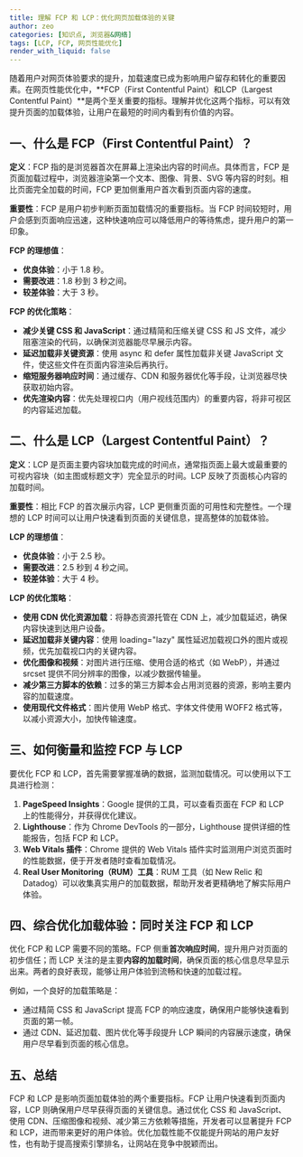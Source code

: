 ```yaml
---
title: 理解 FCP 和 LCP：优化网页加载体验的关键
author: zeo
categories: [知识点, 浏览器&网络]
tags: [LCP, FCP, 网页性能优化]
render_with_liquid: false
---
```


随着用户对网页体验要求的提升，加载速度已成为影响用户留存和转化的重要因素。在网页性能优化中，**FCP（First Contentful Paint）和LCP（Largest Contentful Paint）**是两个至关重要的指标。理解并优化这两个指标，可以有效提升页面的加载体验，让用户在最短的时间内看到有价值的内容。

## **一、什么是 FCP（First Contentful Paint）？**

**定义**：FCP 指的是浏览器首次在屏幕上渲染出内容的时间点。具体而言，FCP 是页面加载过程中，浏览器渲染第一个文本、图像、背景、SVG 等内容的时刻。相比页面完全加载的时间，FCP 更加侧重用户首次看到页面内容的速度。

**重要性**：FCP 是用户初步判断页面加载情况的重要指标。当 FCP 时间较短时，用户会感到页面响应迅速，这种快速响应可以降低用户的等待焦虑，提升用户的第一印象。

**FCP 的理想值**：

- **优良体验**：小于 1.8 秒。
- **需要改进**：1.8 秒到 3 秒之间。
- **较差体验**：大于 3 秒。

**FCP 的优化策略**：

- **减少关键 CSS 和 JavaScript**：通过精简和压缩关键 CSS 和 JS 文件，减少阻塞渲染的代码，以确保浏览器能尽早展示内容。
- **延迟加载非关键资源**：使用 async 和 defer 属性加载非关键 JavaScript 文件，使这些文件在页面内容渲染后再执行。
- **缩短服务器响应时间**：通过缓存、CDN 和服务器优化等手段，让浏览器尽快获取初始内容。
- **优先渲染内容**：优先处理视口内（用户视线范围内）的重要内容，将非可视区的内容延迟加载。

## **二、什么是 LCP（Largest Contentful Paint）？**

**定义**：LCP 是页面主要内容块加载完成的时间点，通常指页面上最大或最重要的可视内容块（如主图或标题文字）完全显示的时间。LCP 反映了页面核心内容的加载时间。

**重要性**：相比 FCP 的首次展示内容，LCP 更侧重页面的可用性和完整性。一个理想的 LCP 时间可以让用户快速看到页面的关键信息，提高整体的加载体验。

**LCP 的理想值**：

- **优良体验**：小于 2.5 秒。
- **需要改进**：2.5 秒到 4 秒之间。
- **较差体验**：大于 4 秒。

**LCP 的优化策略**：

- **使用 CDN 优化资源加载**：将静态资源托管在 CDN 上，减少加载延迟，确保内容快速到达用户设备。
- **延迟加载非关键内容**：使用 loading="lazy" 属性延迟加载视口外的图片或视频，优先加载视口内的关键内容。
- **优化图像和视频**：对图片进行压缩、使用合适的格式（如 WebP），并通过 srcset 提供不同分辨率的图像，以减少数据传输量。
- **减少第三方脚本的依赖**：过多的第三方脚本会占用浏览器的资源，影响主要内容的加载速度。
- **使用现代文件格式**：图片使用 WebP 格式、字体文件使用 WOFF2 格式等，以减小资源大小，加快传输速度。

## **三、如何衡量和监控 FCP 与 LCP**

要优化 FCP 和 LCP，首先需要掌握准确的数据，监测加载情况。可以使用以下工具进行检测：

1. **PageSpeed Insights**：Google 提供的工具，可以查看页面在 FCP 和 LCP 上的性能得分，并获得优化建议。
2. **Lighthouse**：作为 Chrome DevTools 的一部分，Lighthouse 提供详细的性能报告，包括 FCP 和 LCP。
3.	**Web Vitals 插件**：Chrome 提供的 Web Vitals 插件实时监测用户浏览页面时的性能数据，便于开发者随时查看加载情况。
4.	**Real User Monitoring（RUM）工具**：RUM 工具（如 New Relic 和 Datadog）可以收集真实用户的加载数据，帮助开发者更精确地了解实际用户体验。

## **四、综合优化加载体验：同时关注 FCP 和 LCP**

优化 FCP 和 LCP 需要不同的策略。FCP 侧重**首次响应时间**，提升用户对页面的初步信任；而 LCP 关注的是主要**内容的加载时间**，确保页面的核心信息尽早显示出来。两者的良好表现，能够让用户体验到流畅和快速的加载过程。

例如，一个良好的加载策略是：

- 通过精简 CSS 和 JavaScript 提高 FCP 的响应速度，确保用户能够快速看到页面的第一帧。
- 通过 CDN、延迟加载、图片优化等手段提升 LCP 瞬间的内容展示速度，确保用户尽早看到页面的核心信息。

## **五、总结**

FCP 和 LCP 是影响页面加载体验的两个重要指标。FCP 让用户快速看到页面内容，LCP 则确保用户尽早获得页面的关键信息。通过优化 CSS 和 JavaScript、使用 CDN、压缩图像和视频、减少第三方依赖等措施，开发者可以显著提升 FCP 和 LCP，进而带来更好的用户体验。优化加载性能不仅能提升网站的用户友好性，也有助于提高搜索引擎排名，让网站在竞争中脱颖而出。